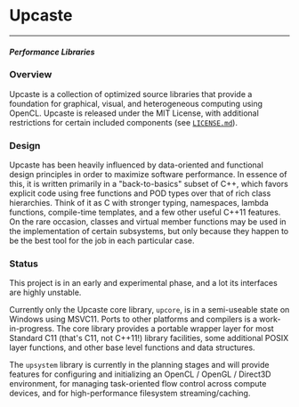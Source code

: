 # Upcaste
------------ -------------- --------------
#### *Performance Libraries*

### Overview

Upcaste is a collection of optimized source libraries that provide a foundation for graphical,
visual, and heterogeneous computing using OpenCL. Upcaste is released under the MIT License,
with additional restrictions for certain included components
(see [`LICENSE.md`](LICENSE.md)).

### Design

Upcaste has been heavily influenced by data-oriented and functional design principles in order
to maximize software performance. In essence of this, it is written primarily in a
"back-to-basics" subset of C++, which favors explicit code using free functions and POD types
over that of rich class hierarchies. Think of it as C with stronger typing, namespaces,
lambda functions, compile-time templates, and a few other useful C++11 features. On the rare
occasion, classes and virtual member functions may be used in the implementation of certain
subsystems, but only because they happen to be the best tool for the job in each particular
case.

### Status

This project is in an early and experimental phase, and a lot its interfaces are highly unstable.

Currently only the Upcaste core library, `upcore`, is in a semi-useable state on Windows
using MSVC11. Ports to other platforms and compilers is a work-in-progress. The core
library provides a portable wrapper layer for most Standard C11 (that's C11, not C++11!)
library facilities, some additional POSIX layer functions, and other base level functions
and data structures.

The `upsystem` library is currently in the planning stages and will provide features for
configuring and initializing an OpenCL / OpenGL / Direct3D environment, for managing task-oriented
flow control across compute devices, and for high-performance filesystem streaming/caching.
